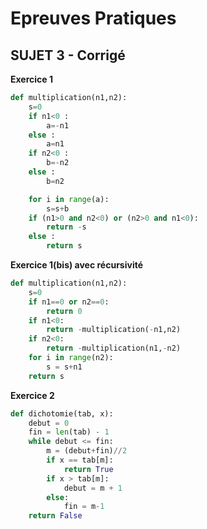 # **Epreuves Pratiques**
## SUJET 3 - Corrigé

**Exercice 1**

```Python
def multiplication(n1,n2):
    s=0
    if n1<0 :
        a=-n1
    else :
        a=n1
    if n2<0 :
        b=-n2
    else :
        b=n2

    for i in range(a):
        s=s+b
    if (n1>0 and n2<0) or (n2>0 and n1<0): 
    	return -s
    else :
    	return s
```
**Exercice 1(bis) avec récursivité**

```Python
def multiplication(n1,n2):
    s=0
    if n1==0 or n2==0:
        return 0
    if n1<0:
        return -multiplication(-n1,n2)
    if n2<0:
        return -multiplication(n1,-n2)
    for i in range(n2):
        s = s+n1
    return s
```

**Exercice 2**
```Python
def dichotomie(tab, x):
    debut = 0
    fin = len(tab) - 1
    while debut <= fin:
        m = (debut+fin)//2
        if x == tab[m]:
            return True
        if x > tab[m]:
            debut = m + 1
        else:
            fin = m-1
    return False
```
